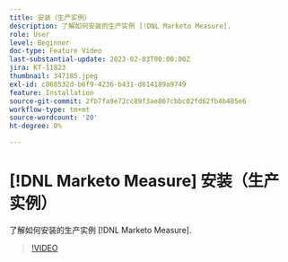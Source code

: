 ```yaml
---
title: 安装（生产实例）
description: 了解如何安装的生产实例 [!DNL Marketo Measure].
role: User
level: Beginner
doc-type: Feature Video
last-substantial-update: 2023-02-03T00:00:00Z
jira: KT-11823
thumbnail: 347185.jpeg
exl-id: c868532d-b6f9-4236-b431-d614189a9749
feature: Installation
source-git-commit: 2fb7fa9e72cc89f3ae867cbbc02fd62fb4b485e6
workflow-type: tm+mt
source-wordcount: '20'
ht-degree: 0%

---
```


# [!DNL Marketo Measure] 安装（生产实例）

了解如何安装的生产实例 [!DNL Marketo Measure].

>[!VIDEO](https://video.tv.adobe.com/v/347185/?quality=12&learn=on)
